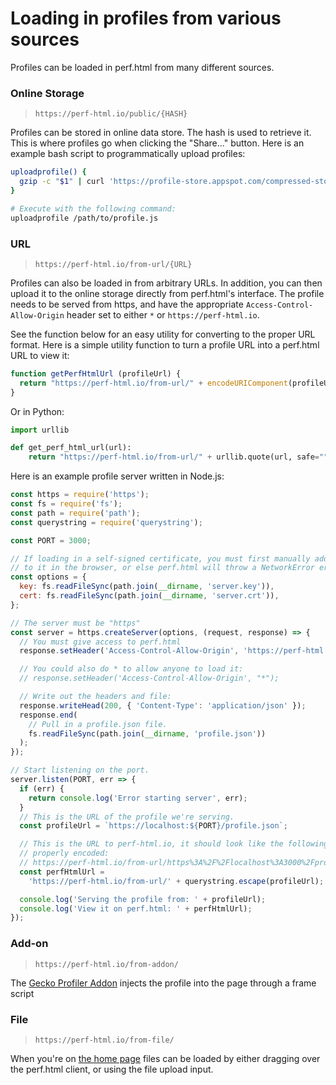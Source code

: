 # Loading in profiles from various sources

Profiles can be loaded in perf.html from many different sources.

### Online Storage

> `https://perf-html.io/public/{HASH}`

Profiles can be stored in online data store. The hash is used to retrieve it. This is where profiles go when clicking the "Share..." button. Here is an example bash script to programmatically upload profiles:

```bash
uploadprofile() {
  gzip -c "$1" | curl 'https://profile-store.appspot.com/compressed-store' --compressed --data-binary @- | awk '{print "Hosted at: https://perf-html.io/public/"$1}'
}

# Execute with the following command:
uploadprofile /path/to/profile.js
```

### URL

> `https://perf-html.io/from-url/{URL}`

Profiles can also be loaded in from arbitrary URLs. In addition, you can then upload it to the online storage directly from perf.html's interface. The profile needs to be served from https, and have the appropriate `Access-Control-Allow-Origin` header set to either `*` or `https://perf-html.io`.

See the function below for an easy utility for converting to the proper URL format. Here is a simple utility function to turn a profile URL into a perf.html URL to view it:

```js
function getPerfHtmlUrl (profileUrl) {
  return "https://perf-html.io/from-url/" + encodeURIComponent(profileUrl)};
}
```

Or in Python:

```python
import urllib

def get_perf_html_url(url):
    return "https://perf-html.io/from-url/" + urllib.quote(url, safe="")
```

Here is an example profile server written in Node.js:

```js
const https = require('https');
const fs = require('fs');
const path = require('path');
const querystring = require('querystring');

const PORT = 3000;

// If loading in a self-signed certificate, you must first manually add an exception
// to it in the browser, or else perf.html will throw a NetworkError error.
const options = {
  key: fs.readFileSync(path.join(__dirname, 'server.key')),
  cert: fs.readFileSync(path.join(__dirname, 'server.crt')),
};

// The server must be "https"
const server = https.createServer(options, (request, response) => {
  // You must give access to perf.html
  response.setHeader('Access-Control-Allow-Origin', 'https://perf-html.io');

  // You could also do * to allow anyone to load it:
  // response.setHeader('Access-Control-Allow-Origin', "*");

  // Write out the headers and file:
  response.writeHead(200, { 'Content-Type': 'application/json' });
  response.end(
    // Pull in a profile.json file.
    fs.readFileSync(path.join(__dirname, 'profile.json'))
  );
});

// Start listening on the port.
server.listen(PORT, err => {
  if (err) {
    return console.log('Error starting server', err);
  }
  // This is the URL of the profile we're serving.
  const profileUrl = `https://localhost:${PORT}/profile.json`;

  // This is the URL to perf-html.io, it should look like the following when
  // properly encoded:
  // https://perf-html.io/from-url/https%3A%2F%2Flocalhost%3A3000%2Fprofile.json
  const perfHtmlUrl =
    'https://perf-html.io/from-url/' + querystring.escape(profileUrl);

  console.log('Serving the profile from: ' + profileUrl);
  console.log('View it on perf.html: ' + perfHtmlUrl);
});
```

### Add-on

> `https://perf-html.io/from-addon/`

The [Gecko Profiler Addon][Gecko Profiler Addon] injects the profile into the page through a frame script

### File

> `https://perf-html.io/from-file/`

When you're on [the home page](https://perf-html.io) files can be loaded by either dragging over the perf.html client, or using the file upload input.

[Gecko Profiler Addon]: https://github.com/devtools-html/Gecko-Profiler-Addon
